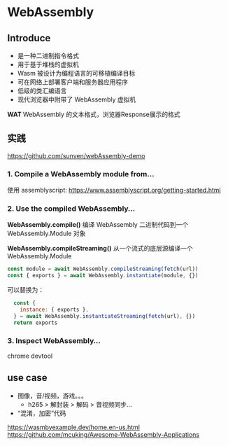 # WebAssembly
## Introduce

- 是一种二进制指令格式
- 用于基于堆栈的虚拟机
- Wasm 被设计为编程语言的可移植编译目标
- 可在网络上部署客户端和服务器应用程序
- 低级的类汇编语言
- 现代浏览器中附带了 WebAssembly 虚拟机

**WAT**
WebAssembly 的文本格式，浏览器Response展示的格式

## 实践

https://github.com/sunven/webAssembly-demo
### 1. Compile a WebAssembly module from…

使用 assemblyscript: https://www.assemblyscript.org/getting-started.html

### 2. Use the compiled WebAssembly…

**WebAssembly.compile()**
编译 WebAssembly 二进制代码到一个WebAssembly.Module 对象

**WebAssembly.compileStreaming()**
从一个流式的底层源编译一个WebAssembly.Module

```js
const module = await WebAssembly.compileStreaming(fetch(url))
const { exports } = await WebAssembly.instantiate(module, {})
```

可以替换为：

```js
  const {
    instance: { exports },
  } = await WebAssembly.instantiateStreaming(fetch(url), {})
  return exports
```

### 3. Inspect WebAssembly…

chrome devtool
## use case

- 图像，音/视频，游戏。。。
	- h265 > 解封装 > 解码 > 音视频同步...
- “混淆，加密”代码

https://wasmbyexample.dev/home.en-us.html
https://github.com/mcuking/Awesome-WebAssembly-Applications